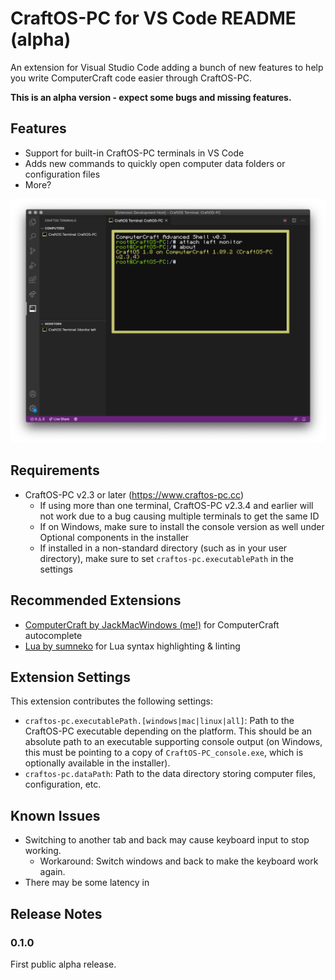# CraftOS-PC for VS Code README (alpha)

An extension for Visual Studio Code adding a bunch of new features to help you write ComputerCraft code easier through CraftOS-PC.

**This is an alpha version - expect some bugs and missing features.**

## Features

* Support for built-in CraftOS-PC terminals in VS Code
* Adds new commands to quickly open computer data folders or configuration files
* More?

![Screenshot](media/screenshot.png)

## Requirements

* CraftOS-PC v2.3 or later (https://www.craftos-pc.cc)
  * If using more than one terminal, CraftOS-PC v2.3.4 and earlier will not work due to a bug causing multiple terminals to get the same ID
  * If on Windows, make sure to install the console version as well under Optional components in the installer
  * If installed in a non-standard directory (such as in your user directory), make sure to set `craftos-pc.executablePath` in the settings

## Recommended Extensions

* [ComputerCraft by JackMacWindows (me!)](https://marketplace.visualstudio.com/items?itemName=jackmacwindows.vscode-computercraft) for ComputerCraft autocomplete
* [Lua by sumneko](https://marketplace.visualstudio.com/items?itemName=sumneko.lua) for Lua syntax highlighting & linting

## Extension Settings

This extension contributes the following settings:

* `craftos-pc.executablePath.[windows|mac|linux|all]`: Path to the CraftOS-PC executable depending on the platform. This should be an absolute path to an executable supporting console output (on Windows, this must be pointing to a copy of `CraftOS-PC_console.exe`, which is optionally available in the installer).
* `craftos-pc.dataPath`: Path to the data directory storing computer files, configuration, etc.

## Known Issues

* Switching to another tab and back may cause keyboard input to stop working.
  * Workaround: Switch windows and back to make the keyboard work again.
* There may be some latency in 

## Release Notes

### 0.1.0

First public alpha release.
